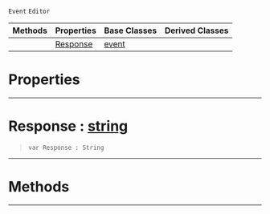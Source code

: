  `Event` `Editor`



|Methods|Properties|Base Classes|Derived Classes|
|---|---|---|---|
| |[ Response](https://github.com/ArendDanielek/ZeroDocsTest/blob/master/code_reference/class_reference/bugreporterresponse.markdown#response-zero-engine-doc)|[event](https://github.com/ArendDanielek/ZeroDocsTest/blob/master/code_reference/class_reference/event.markdown)| |


 #  Properties


---  
 #  Response : [string](https://github.com/ArendDanielek/ZeroDocsTest/blob/master/code_reference/zilch_base_types/string.markdown)

> 
> ``` lang=cpp, name=Zilch
> var Response : String


---  
 #  Methods


---  
 
  
  
  
  
  
  
  

 